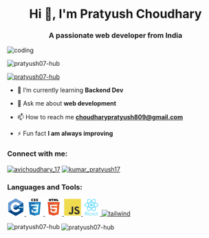 <h1 align="center">Hi 👋, I'm Pratyush Choudhary</h1>
<h3 align="center">A passionate web developer from India</h3>
<img src="https://img.etimg.com/thumb/width-1200,height-900,imgsize-638053,resizemode-1,msid-84146083/prime/technology-and-startups/booting-up-developer-economy-how-tech-startups-are-helping-coders-build-and-test-software-faster.jpg" width="400" alt="coding">

<p align="left"> <img src="https://komarev.com/ghpvc/?username=pratyush07-hub&label=Profile%20views&color=0e75b6&style=flat" alt="pratyush07-hub" /> </p>

<p align="left"> <a href="https://github.com/ryo-ma/github-profile-trophy"><img src="https://github-profile-trophy.vercel.app/?username=pratyush07-hub" alt="pratyush07-hub" /></a> </p>

- 🌱 I’m currently learning **Backend Dev**

- 💬 Ask me about **web development**

- 📫 How to reach me **choudharypratyush809@gmail.com**

- ⚡ Fun fact **I am always improving**

<h3 align="left">Connect with me:</h3>
<p align="left">
<a href="https://instagram.com/avichoudhary_17" target="blank"><img align="center" src="https://raw.githubusercontent.com/rahuldkjain/github-profile-readme-generator/master/src/images/icons/Social/instagram.svg" alt="avichoudhary_17" height="30" width="40" /></a>
<a href="https://www.leetcode.com/kumar_pratyush17" target="blank"><img align="center" src="https://raw.githubusercontent.com/rahuldkjain/github-profile-readme-generator/master/src/images/icons/Social/leet-code.svg" alt="kumar_pratyush17" height="30" width="40" /></a>
</p>

<h3 align="left">Languages and Tools:</h3>
<p align="left"> <a href="https://www.w3schools.com/cpp/" target="_blank" rel="noreferrer"> <img src="https://raw.githubusercontent.com/devicons/devicon/master/icons/cplusplus/cplusplus-original.svg" alt="cplusplus" width="40" height="40"/> </a> <a href="https://www.w3schools.com/css/" target="_blank" rel="noreferrer"> <img src="https://raw.githubusercontent.com/devicons/devicon/master/icons/css3/css3-original-wordmark.svg" alt="css3" width="40" height="40"/> </a> <a href="https://www.w3.org/html/" target="_blank" rel="noreferrer"> <img src="https://raw.githubusercontent.com/devicons/devicon/master/icons/html5/html5-original-wordmark.svg" alt="html5" width="40" height="40"/> </a> <a href="https://developer.mozilla.org/en-US/docs/Web/JavaScript" target="_blank" rel="noreferrer"> <img src="https://raw.githubusercontent.com/devicons/devicon/master/icons/javascript/javascript-original.svg" alt="javascript" width="40" height="40"/> </a> <a href="https://reactjs.org/" target="_blank" rel="noreferrer"> <img src="https://raw.githubusercontent.com/devicons/devicon/master/icons/react/react-original-wordmark.svg" alt="react" width="40" height="40"/> </a> <a href="https://tailwindcss.com/" target="_blank" rel="noreferrer"> <img src="https://www.vectorlogo.zone/logos/tailwindcss/tailwindcss-icon.svg" alt="tailwind" width="40" height="40"/> </a> </p>

<p><img align="left" src="https://github-readme-stats.vercel.app/api/top-langs?username=pratyush07-hub&show_icons=true&locale=en&layout=compact" alt="pratyush07-hub" /></p>

<p>&nbsp;<img align="center" src="https://github-readme-stats.vercel.app/api?username=pratyush07-hub&show_icons=true&locale=en" alt="pratyush07-hub" /></p>
